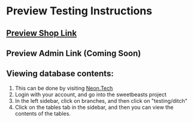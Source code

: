 # Preview Testing Instructions

## [Preview Shop Link](https://www.sweetbeasts-demo.vishrut.tech)

## Preview Admin Link (Coming Soon)

## Viewing database contents:

1. This can be done by visiting [Neon.Tech](https://neon.tech/)
2. Login with your account, and go into the sweetbeasts project
3. In the left sidebar, click on branches, and then click on "testing/ditch"
4. Click on the tables tab in the sidebar, and then you can view the contents of the tables.
